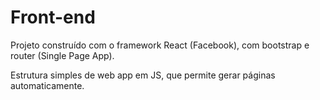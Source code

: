 # Front-end

Projeto construído com o framework React (Facebook), com bootstrap e router (Single Page App).


Estrutura simples de web app em JS, que permite gerar páginas automaticamente.